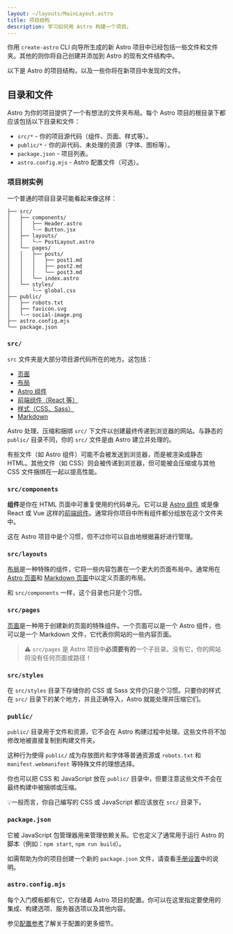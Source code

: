 ```yaml
---
layout: ~/layouts/MainLayout.astro
title: 项目结构
description: 学习如何用 Astro 构建一个项目。
---
```


你用 `create-astro` CLI 向导所生成的新 Astro 项目中已经包括一些文件和文件夹。其他的则你将自己创建并添加到 Astro 的现有文件结构中。

以下是 Astro 的项目结构，以及一些你将在新项目中发现的文件。

## 目录和文件

Astro 为你的项目提供了一个有想法的文件夹布局。每个 Astro 项目的根目录下都应该包括以下目录和文件：

- `src/*` - 你的项目源代码（组件、页面、样式等）。
- `public/*` - 你的非代码、未处理的资源（字体、图标等）。
- `package.json` - 项目列表。
- `astro.config.mjs` - Astro 配置文件（可选）。

### 项目树实例

一个普通的项目目录可能看起来像这样：

```
├── src/
│   ├── components/
│   │   ├── Header.astro
│   │   └-─ Button.jsx
│   ├── layouts/
│   │   └-─ PostLayout.astro
│   └── pages/
│   │   ├── posts/
│   │   │   ├── post1.md
│   │   │   ├── post2.md
│   │   │   └── post3.md
│   │   └── index.astro
│   └── styles/
│       └-─ global.css
├── public/
│   ├── robots.txt
│   ├── favicon.svg
│   └-─ social-image.png
├── astro.config.mjs
└── package.json

```

### `src/`

`src` 文件夹是大部分项目源代码所在的地方。这包括：

- [页面](/zh-cn/core-concepts/astro-pages/)
- [布局](/zh-cn/core-concepts/layouts/)
- [Astro 组件](/zh-cn/core-concepts/astro-components/)
- [前端组件（React 等）](/zh-cn/core-concepts/framework-components/)
- [样式（CSS、Sass）](/zh-cn/guides/styling/)
- [Markdown](/zh-cn/guides/markdown-content/)

Astro 处理、压缩和捆绑 `src/` 下文件以创建最终传递到浏览器的网站。与静态的 `public/` 目录不同，你的 `src/` 文件是由 Astro 建立并处理的。

有些文件（如 Astro 组件）可能不会被发送到浏览器，而是被渲染成静态 HTML。其他文件（如 CSS）则会被传递到浏览器，但可能被会压缩或与其他 CSS 文件捆绑在一起以提高性能。

### `src/components`

**组件**是你在 HTML 页面中可重复使用的代码单元。它可以是 [Astro 组件](/zh-cn/core-concepts/astro-components/) 或是像 React 或 Vue 这样的[前端组件](/zh-cn/core-concepts/framework-components/)。通常将你项目中所有组件都分组放在这个文件夹中。

这在 Astro 项目中是个习惯，但不过你可以自由地根据喜好进行管理。

### `src/layouts`

[布局](/zh-cn/core-concepts/layouts/)是一种特殊的组件，它将一些内容包裹在一个更大的页面布局中。通常用在 [Astro 页面](/zh-cn/core-concepts/astro-pages/)和 [Markdown 页面](/zh-cn/guides/markdown-content/)中以定义页面的布局。

和 `src/components` 一样，这个目录也只是个习惯。

### `src/pages`

[页面](/zh-cn/core-concepts/astro-pages/)是一种用于创建新的页面的特殊组件。一个页面可以是一个 Astro 组件，也可以是一个 Markdown 文件，它代表你网站的一些内容页面。

> ⚠️ `src/pages` 是 Astro 项目中**必须要有的**一个子目录。没有它，你的网站将没有任何页面或路径！

### `src/styles`

在 `src/styles` 目录下存储你的 CSS 或 Sass 文件仍只是个习惯。只要你的样式在 `src/` 目录下的某个地方，并且正确导入，Astro 就能处理并压缩它们。

### `public/`

`public/` 目录用于文件和资源，它不会在 Astro 构建过程中处理。这些文件将不加修改地被直接复制到构建文件夹。

这种行为使得 `public/` 成为存放图片和字体等普通资源或 `robots.txt` 和 `manifest.webmanifest` 等特殊文件的理想选择。

你也可以把 CSS 和 JavaScript 放在 `public/` 目录中，但要注意这些文件不会在最终构建中被捆绑或压缩。

 💡一般而言，你自己编写的 CSS 或 JavaScript 都应该放在 `src/` 目录下。

### `package.json`

它被 JavaScript 包管理器用来管理依赖关系。它也定义了通常用于运行 Astro 的脚本（例如：`npm start`, `npm run build`）。

如需帮助为你的项目创建一个新的 `package.json` 文件，请查看[手册设置](/zh-cn/install/manual/)中的说明。

### `astro.config.mjs`

每个入门模板都有它，它存储着 Astro 项目的配置。你可以在这里指定要使用的集成、构建选项、服务器选项以及其他内容。

参见[配置参考](/zh-cn/reference/configuration-reference/#article)了解关于配置的更多细节。
